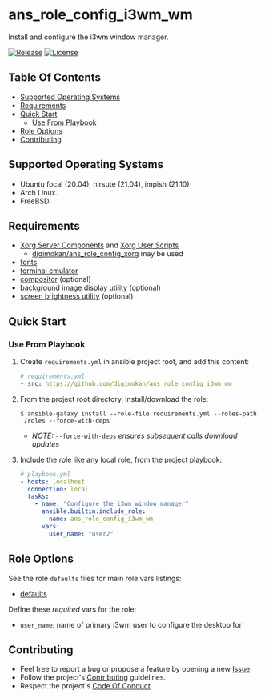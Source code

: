 # ans_role_config_i3wm_wm

Install and configure the i3wm window manager.

[![Release](https://img.shields.io/github/release/digimokan/ans_role_config_i3wm_wm.svg?label=release)](https://github.com/digimokan/ans_role_config_i3wm_wm/releases/latest "Latest Release Notes")
[![License](https://img.shields.io/badge/license-MIT-blue.svg?label=license)](LICENSE.md "Project License")

## Table Of Contents

* [Supported Operating Systems](#supported-operating-systems)
* [Requirements](#requirements)
* [Quick Start](#quick-start)
    * [Use From Playbook](#use-from-playbook)
* [Role Options](#role-options)
* [Contributing](#contributing)

## Supported Operating Systems

* Ubuntu focal (20.04), hirsute (21.04), impish (21.10)
* Arch Linux.
* FreeBSD.

## Requirements

* [Xorg Server Components](https://www.x.org/wiki/) and [Xorg User Scripts](https://venam.nixers.net/blog/unix/2020/01/27/xconfig.html)
    * [digimokan/ans_role_config_xorg](https://github.com/digimokan/ans_role_config_xorg) may be used
* [fonts](../defaults/main/wm_components/fonts.yml)
* [terminal emulator](../defaults/main/wm_components/terminal.yml)
* [compositor](../defaults/main/wm_components/compositor.yml) (optional)
* [background image display utility](../defaults/main/wm_components/bg_wallpaper.yml) (optional)
* [screen brightness utility](../defaults/main/wm_components/multimedia.yml) (optional)

## Quick Start

### Use From Playbook

1. Create `requirements.yml` in ansible project root, and add this content:

   ```yaml
   # requirements.yml
   - src: https://github.com/digimokan/ans_role_config_i3wm_wm
   ```

2. From the project root directory, install/download the role:

   ```shell
   $ ansible-galaxy install --role-file requirements.yml --roles-path ./roles --force-with-deps
   ```

   * _NOTE:_ `--force-with-deps` _ensures subsequent calls download updates_

3. Include the role like any local role, from the project playbook:

   ```yaml
   # playbook.yml
   - hosts: localhost
     connection: local
     tasks:
       - name: "Configure the i3wm window manager"
         ansible.builtin.include_role:
           name: ans_role_config_i3wm_wm
         vars:
           user_name: "user2"
   ```

## Role Options

See the role `defaults` files for main role vars listings:

  * [defaults](../defaults/main/)

Define these _required_ vars for the role:

  * `user_name`: name of primary i3wm user to configure the desktop for

## Contributing

* Feel free to report a bug or propose a feature by opening a new
  [Issue](https://github.com/digimokan/ans_role_config_i3wm_wm/issues).
* Follow the project's [Contributing](CONTRIBUTING.md) guidelines.
* Respect the project's [Code Of Conduct](CODE_OF_CONDUCT.md).


